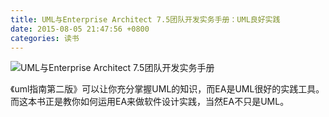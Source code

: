 ```yaml
---
title: UML与Enterprise Architect 7.5团队开发实务手册：UML良好实践
date: 2015-08-05 21:47:56 +0800
categories: 读书
---
```

![UML与Enterprise Architect 7.5团队开发实务手册](/images/698777-514f86a483f6eed4.png)


 《uml指南第二版》可以让你充分掌握UML的知识，而EA是UML很好的实践工具。而这本书正是教你如何运用EA来做软件设计实践，当然EA不只是UML。